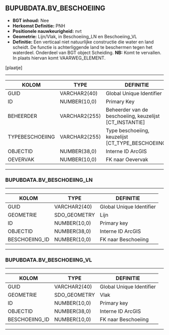 ﻿## BUPUBDATA.BV_BESCHOEIING


* __BGT inhoud:__ Nee
* __Herkomst Definitie:__ PNH
* __Positionele nauwkeurigheid:__ nvt
* __Geometrie:__ Lijn/Vlak, in Beschoeiing_LN en Beschoeiing_VL
* __Definitie:__ Een verticaal niet natuurlijke constructie die water en land scheidt. De functie is achterliggende land te beschermen tegen het waterdeel. Onderdeel van BGT object Scheiding. __NB:__ Komt te vervallen. In plaats hiervan komt VAARWEG_ELEMENT.


[plaatje]

***

|KOLOM                           	|TYPE          	|DEFINITIE|
|------                          	|----          	|-----    |
|GUID                            	|VARCHAR2(40)  	|Global Unique Identifier|
|ID                              	|NUMBER(10,0)  	|Primary Key|
|BEHEERDER                       	|VARCHAR2(255) 	|Beheerder van de beschoeiing, keuzelijst [CT_INSTANTIE]|
|TYPEBESCHOEIING                 	|VARCHAR2(255) 	|Type beschoeiing, keuzelijst [CT_TYPE_BESCHOEIING]|
|OBJECTID                        	|NUMBER(38,0)   |Interne ID ArcGIS|
|OEVERVAK                        	|NUMBER(10,0)  	|FK naar Oevervak|

***

### BUPUBDATA.BV_BESCHOEIING_LN

***

|KOLOM                           	|TYPE          	|DEFINITIE|
|------                          	|----          	|-----    |
|GUID                            	|VARCHAR2(40)  	|Global Unique Identifier|
|GEOMETRIE                       	|SDO_GEOMETRY  	|Lijn|
|ID                         		|NUMBER(10,0)  	|Primary key|
|OBJECTID                        	|NUMBER(38,0)   |Interne ID ArcGIS|
|BESCHOEIING_ID						|NUMBER(10,0)	|FK naar Beschoeiing|

***

### BUPUBDATA.BV_BESCHOEIING_VL

***

|KOLOM                           	|TYPE          	|DEFINITIE|
|------                          	|----          	|-----    |
|GUID                            	|VARCHAR2(40)  	|Global Unique Identifier|
|GEOMETRIE                       	|SDO_GEOMETRY  	|Vlak|
|ID                         		|NUMBER(10,0)  	|Primary key|
|OBJECTID                        	|NUMBER(38,0)   |Interne ID ArcGIS|
|BESCHOEIING_ID						|NUMBER(10,0)	|FK naar Beschoeiing|

***
